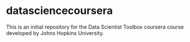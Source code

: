 # datasciencecoursera
This is an initial repository for the Data Scientist Toolbox coursera course developed by Johns Hopkins University.

